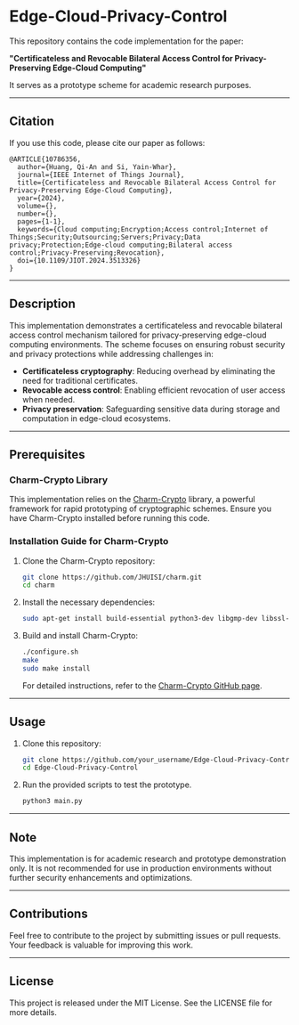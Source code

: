 # Edge-Cloud-Privacy-Control

This repository contains the code implementation for the paper:

**"Certificateless and Revocable Bilateral Access Control for Privacy-Preserving Edge-Cloud Computing"**

It serves as a prototype scheme for academic research purposes.

---

## Citation

If you use this code, please cite our paper as follows:

```
@ARTICLE{10786356,
  author={Huang, Qi-An and Si, Yain-Whar},
  journal={IEEE Internet of Things Journal},
  title={Certificateless and Revocable Bilateral Access Control for Privacy-Preserving Edge-Cloud Computing},
  year={2024},
  volume={},
  number={},
  pages={1-1},
  keywords={Cloud computing;Encryption;Access control;Internet of Things;Security;Outsourcing;Servers;Privacy;Data privacy;Protection;Edge-cloud computing;Bilateral access control;Privacy-Preserving;Revocation},
  doi={10.1109/JIOT.2024.3513326}
}
```

---

## Description

This implementation demonstrates a certificateless and revocable bilateral access control mechanism tailored for privacy-preserving edge-cloud computing environments. The scheme focuses on ensuring robust security and privacy protections while addressing challenges in:

- **Certificateless cryptography**: Reducing overhead by eliminating the need for traditional certificates.
- **Revocable access control**: Enabling efficient revocation of user access when needed.
- **Privacy preservation**: Safeguarding sensitive data during storage and computation in edge-cloud ecosystems.

---

## Prerequisites

### Charm-Crypto Library

This implementation relies on the [Charm-Crypto](https://github.com/JHUISI/charm) library, a powerful framework for rapid prototyping of cryptographic schemes. Ensure you have Charm-Crypto installed before running this code.

### Installation Guide for Charm-Crypto

1. Clone the Charm-Crypto repository:
   ```bash
   git clone https://github.com/JHUISI/charm.git
   cd charm
   ```
2. Install the necessary dependencies:
   ```bash
   sudo apt-get install build-essential python3-dev libgmp-dev libssl-dev
   ```
3. Build and install Charm-Crypto:
   ```bash
   ./configure.sh
   make
   sudo make install
   ```
   For detailed instructions, refer to the [Charm-Crypto GitHub page](https://github.com/JHUISI/charm).

---

## Usage

1. Clone this repository:
   ```bash
   git clone https://github.com/your_username/Edge-Cloud-Privacy-Control.git
   cd Edge-Cloud-Privacy-Control
   ```

2. Run the provided scripts to test the prototype.
   
   ```bash
   python3 main.py
   ```

---

## Note

This implementation is for academic research and prototype demonstration only. It is not recommended for use in production environments without further security enhancements and optimizations.

---

## Contributions

Feel free to contribute to the project by submitting issues or pull requests. Your feedback is valuable for improving this work.

---

## License

This project is released under the MIT License. See the LICENSE file for more details.

